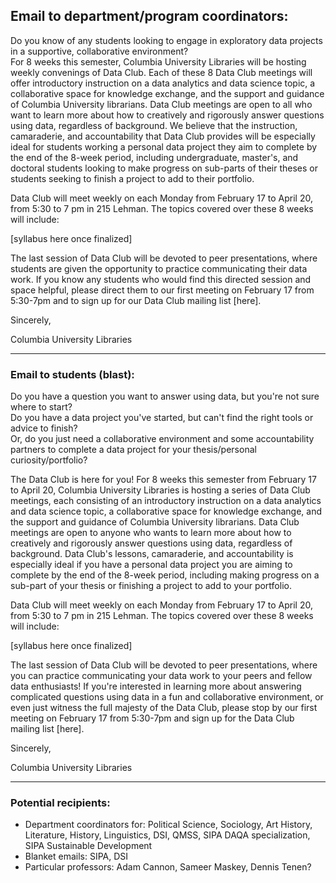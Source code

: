 ## Email to department/program coordinators:

Do you know of any students looking to engage in exploratory data projects in a supportive, collaborative environment?  
For 8 weeks this semester, Columbia University Libraries will be hosting weekly convenings of Data Club. Each of these 8 Data Club meetings will offer introductory instruction on a data analytics and data science topic, a collaborative space for knowledge exchange, and the support and guidance of Columbia University librarians. Data Club meetings are open to all who want to learn more about how to creatively and rigorously answer questions using data, regardless of background. We believe that the instruction, camaraderie, and accountability that Data Club provides will be especially ideal for students working a personal data project they aim to complete by the end of the 8-week period, including undergraduate, master's, and doctoral students looking to make progress on sub-parts of their theses or students seeking to finish a project to add to their portfolio.  
  
Data Club will meet weekly on each Monday from February 17 to April 20, from 5:30 to 7 pm in 215 Lehman. The topics covered over these 8 weeks will include:  
  
[syllabus here once finalized]  
  
The last session of Data Club will be devoted to peer presentations, where students are given the opportunity to practice communicating their data work. If you know any students who would find this directed session and space helpful, please direct them to our first meeting on February 17 from 5:30-7pm and to sign up for our Data Club mailing list [here].  
  
Sincerely,  

Columbia University Libraries
  
_____

  
### Email to students (blast):
  
Do you have a question you want to answer using data, but you're not sure where to start?   
Do you have a data project you've started, but can't find the right tools or advice to finish?   
Or, do you just need a collaborative environment and some accountability partners to complete a data project for your thesis/personal curiosity/portfolio?  
  
The Data Club is here for you! For 8 weeks this semester from February 17 to April 20, Columbia University Libraries is hosting a series of Data Club meetings, each consisting of an introductory instruction on a data analytics and data science topic, a collaborative space for knowledge exchange, and the support and guidance of Columbia University librarians. Data Club meetings are open to anyone who wants to learn more about how to creatively and rigorously answer questions using data, regardless of background. Data Club's lessons, camaraderie, and accountability is especially ideal if you have a personal data project you are aiming to complete by the end of the 8-week period, including making progress on a sub-part of your thesis or finishing a project to add to your portfolio.  
  
Data Club will meet weekly on each Monday from February 17 to April 20, from 5:30 to 7 pm in 215 Lehman. The topics covered over these 8 weeks will include:  
  
[syllabus here once finalized]  
  
The last session of Data Club will be devoted to peer presentations, where you can practice communicating your data work to your peers and fellow data enthusiasts! If you're interested in learning more about answering complicated questions using data in a fun and collaborative environment, or even just witness the full majesty of the Data Club, please stop by our first meeting on February 17 from 5:30-7pm and sign up for the Data Club mailing list [here].  
  
Sincerely,   
  
Columbia University Libraries
  
_____

### Potential recipients:

- Department coordinators for: Political Science, Sociology, Art History, Literature, History, Linguistics, DSI, QMSS, SIPA DAQA specialization, SIPA Sustainable Development
- Blanket emails: SIPA, DSI
- Particular professors: Adam Cannon, Sameer Maskey, Dennis Tenen?

